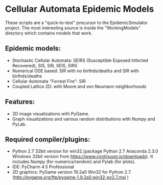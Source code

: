 # Cellular Automata Epidemic Models #

These scripts are a "quick-to-test" precursor to the EpidemicSimulator project.
The most interesting source is inside the "WorkingModels" directory which contains models that work.

## Epidemic models:

* Stochastic Cellular Automata: SEIRS (Susceptible Exposed Infected Recovered), SIS, SIR, SEIS, SIRS
* Numerical ODE based: SIR with no birthds/deaths and SIR with birthds/deaths
* Cellular Automata "Forrest Fire": SIR
* Coupled Lattice 2D: with Moore and von Neumann neighborhoods

## Features:

* 2D image visualizations with PyGame.
* Graph visualizations and various random distributions with Numpy and PyLab.

## Required compiler/plugins:

* Python 2.7 32bit version for win32.(package Python 2.7 Anaconda 2.3.0  Windows 32bit version from https://www.continuum.io/downloads). It includes Numpy (for numerics/random) and Pylab (for plots).
* IDE: PyCharm 4.5 Professional
* 2D graphics: PyGame version 19.2a0 Win32 for Python 2.7. (http://pygame.org/ftp/pygame-1.9.2a0.win32-py2.7.msi )
